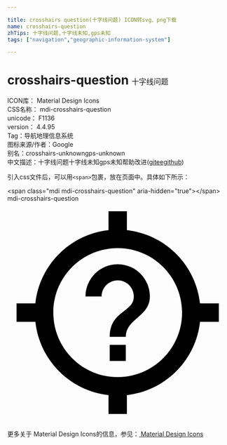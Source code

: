 ```yaml
---

title: crosshairs question(十字线问题) ICON转svg、png下载
name: crosshairs-question
zhTips: 十字线问题,十字线未知,gps未知
tags: ["navigation","geographic-information-system"]

---
```


# crosshairs-question  <small style="font-size: 60%;font-weight: 100">十字线问题</small>


<div class="detail-page">
<p>
<span>
ICON库：
<span class="badge-secondary badge">Material Design Icons</span> 
</span>
<br/>
<span>
CSS名称：
<span class="badge-secondary badge">mdi-crosshairs-question</span> 
</span>
<br/>
<span>
unicode：
<span class="badge-secondary badge">F1136</span> 
<copy-btn content='F1136' btn-title=""></copy-btn>
<copy-btn :content='String.fromCodePoint(parseInt("F1136", 16))' btn-title="复制U"></copy-btn>
</span>
<br/>
<span>
version：
<span class="badge-secondary badge">4.4.95</span> 
</span><br/><span>Tag：<span class="badge-light badge"><router-link to="/tags/navigation.html">导航</router-link></span><span class="badge-light badge"><router-link to="/tags/geographic-information-system.html">地理信息系统</router-link></span></span>
<br/>
<span>图标来源/作者：<span class="badge-light badge">Google</span></span> 
<br/>
<span>别名：<span class="badge-light badge">crosshairs-unknown</span><span class="badge-light badge">gps-unknown</span></span><br/><span class="zh-detail">中文描述：<span class="badge-primary badge">十字线问题</span><span class="badge-primary badge">十字线未知</span><span class="badge-primary badge">gps未知</span><span class="help-link"><span>帮助改进</span>(<a href="https://gitee.com/liuwave/icon-helper/edit/master/json/material/crosshairs-question.json" target="_blank" rel="noopener noreferrer">gitee</a><a href="https://github.com/liuwave/icon-helper/edit/master/json/material/crosshairs-question.json" target="_blank" rel="noopener noreferrer">github</a></span>)</span><br/>
</p>
</div>
<div class="alert alert-dark">
  <i class="mdi mdi-crosshairs-question mdi-48px"></i>
  <i class="mdi mdi-crosshairs-question mdi-36px"></i>
  <i class="mdi mdi-crosshairs-question mdi-24px"></i>
  <i class="mdi mdi-crosshairs-question mdi-18px"></i>
</div>
<div>
  <p>引入css文件后，可以用<code>&lt;span&gt;</code>包裹，放在页面中。具体如下所示：    
  </p>
  <div class="alert alert-primary" style="font-size: 14px">
    &lt;span class="mdi mdi-crosshairs-question" aria-hidden="true"&gt;&lt;/span&gt;
    <copy-btn content='<span class="mdi mdi-crosshairs-question" aria-hidden="true"></span>'></copy-btn>
  </div>
  <div class="alert alert-secondary">
    <i class="mdi mdi-crosshairs-question"
    style="font-size: 24px"
    aria-hidden="true"></i> mdi-crosshairs-question
    <copy-btn content="mdi-crosshairs-question" btn-title="复制图标名称"></copy-btn>
  </div>
</div>
<div id="svg" class="svg-wrap">
<svg xmlns="http://www.w3.org/2000/svg" viewBox="0 0 24 24"><path d="M3.05 13H1V11H3.05C3.5 6.83 6.83 3.5 11 3.05V1H13V3.05C17.17 3.5 20.5 6.83 20.95 11H23V13H20.95C20.5 17.17 17.17 20.5 13 20.95V23H11V20.95C6.83 20.5 3.5 17.17 3.05 13M12 5C8.13 5 5 8.13 5 12S8.13 19 12 19 19 15.87 19 12 15.87 5 12 5M11.13 17.25H12.88V15.5H11.13V17.25M12 6.75C10.07 6.75 8.5 8.32 8.5 10.25H10.25C10.25 9.28 11.03 8.5 12 8.5S13.75 9.28 13.75 10.25C13.75 12 11.13 11.78 11.13 14.63H12.88C12.88 12.66 15.5 12.44 15.5 10.25C15.5 8.32 13.93 6.75 12 6.75Z" /></svg>
</div>
<detail full-name='mdi-crosshairs-question'></detail>
    
<div><p>更多关于 Material Design Icons的信息，参见：<a target="_blank" href="https://iconhelper.cn/material.html"> Material Design Icons</a>
</p></div>
